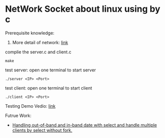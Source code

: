 # NetWork Socket about linux using by c

Prerequisite knowledge:
1. More detail of network: [link](https://hackmd.io/@nealson840123/network)

complie the server.c and client.c
```
make
```
test server: open one terminal to start server
```
./server <IP> <Port>
```
test client: open one terminal to start client
```
./client <IP> <Port>
```

Testing Demo Vedio: [link](https://youtu.be/f8sakRxpbc8)

Futrue Work:
- [Handling out-of-band and in-band date with select and handle multiple clients by select without fork.](https://www.topcoder.com/thrive/articles/Linux%20Programming%20-%20Dive%20Into%20the%20Select%20Model)